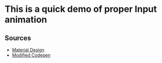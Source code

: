 # This is a quick demo of proper Input animation

## Sources
* [Material Design](https://m3.material.io/components/text-fields/specs)
* [Modified Codepen](https://codepen.io/finnhvman/pen/xyOORQ)
